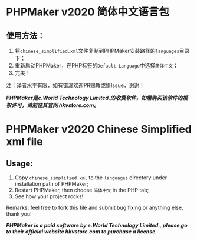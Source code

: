 # PHPMaker v2020 简体中文语言包

## 使用方法：
1. 将`chinese_simplified.xml`文件复制到PHPMaker安装路径的`languages`目录下；
2. 重新启动PHPMaker，在PHP标签的`Default Language`中选择`简体中文`；
3. 完美！

注：译者水平有限，如有错漏欢迎PR赐教或提Issue，谢谢！

***PHPMaker是e.World Technology Limited.的收费软件，如需购买该软件的授权许可，请前往其官网 hkvstore.com。***

# PHPMaker v2020 Chinese Simplified xml file

## Usage:
1. Copy `chinese_simplified.xml` to the `languages` directory under installation path of PHPMaker;
2. Restart PHPMaker, then choose `简体中文` in the PHP tab;
3. See how your project rocks!

Remarks: feel free to fork this file and submit bug fixing or anything else, thank you!

***PHPMaker is a paid software by e.World Technology Limited., please go to their official website hkvstore.com to purchase a license.***
